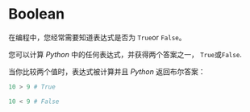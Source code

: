 # Boolean

在编程中，您经常需要知道表达式是否为 `True`or `False`。

您可以计算 *Python* 中的任何表达式，并获得两个答案之一， `True`或`False`.

当你比较两个值时，表达式被计算并且 *Python* 返回布尔答案：

```python
10 > 9 # True

10 < 9 # False

```